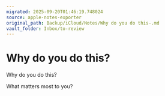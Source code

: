 ```yaml
---
migrated: 2025-09-20T01:46:19.748024
source: apple-notes-exporter
original_path: Backup/iCloud/Notes/Why do you do this-.md
vault_folder: Inbox/to-review
---
```

# Why do you do this?

Why do you do this?

What matters most to you?
